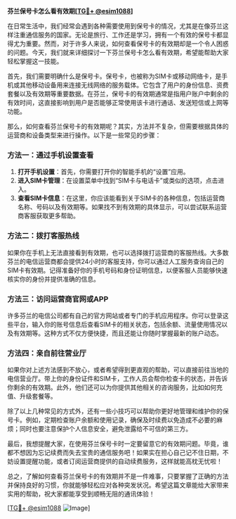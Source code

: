 **芬兰保号卡怎么看有效期[[TG💪+ @esim1088](https://t.me/s/esim1088)]**

在日常生活中，我们经常会遇到各种需要使用到保号卡的情况，尤其是在像芬兰这样注重通信服务的国家。无论是旅行、工作还是学习，拥有一个有效的保号卡都显得尤为重要。然而，对于许多人来说，如何查看保号卡的有效期却是一个令人困惑的问题。今天，我们就来详细探讨一下芬兰保号卡怎么看有效期，希望能帮助大家轻松掌握这一技能。

首先，我们需要明确什么是保号卡。保号卡，也被称为SIM卡或移动网络卡，是手机或其他移动设备用来连接无线网络的服务载体。它包含了用户的身份信息、资费套餐以及有效期等重要数据。在芬兰，保号卡的有效期通常是指用户账户中剩余的有效时间，这直接影响到用户是否能够正常使用该卡进行通话、发送短信或上网等功能。

那么，如何查看芬兰保号卡的有效期呢？其实，方法并不复杂，但需要根据具体的运营商和设备类型来进行操作。以下是一些常见的步骤：

### 方法一：通过手机设置查看

1. **打开手机设置**：首先，你需要打开你的智能手机的“设置”应用。
2. **进入SIM卡管理**：在设置菜单中找到“SIM卡与电话卡”或类似的选项，点击进入。
3. **查看SIM卡信息**：在这里，你应该能看到关于SIM卡的各种信息，包括运营商名称、号码以及有效期等。如果找不到有效期的具体显示，可以尝试联系运营商客服获取更多帮助。

### 方法二：拨打客服热线

如果你在手机上无法直接看到有效期，也可以选择拨打运营商的客服热线。大多数芬兰的电信运营商都会提供24小时的客服支持，你可以通过人工服务查询自己的SIM卡有效期。记得准备好你的手机号码和身份证明信息，以便客服人员能够快速核实你的身份并提供准确的信息。

### 方法三：访问运营商官网或APP

许多芬兰的电信公司都有自己的官方网站或者专门的手机应用程序。你可以登录这些平台，输入你的账号信息后查看SIM卡的相关状态，包括余额、流量使用情况以及有效期等。这种方式不仅方便快捷，而且还能让你随时掌握最新的账户动态。

### 方法四：亲自前往营业厅

如果你对上述方法感到不放心，或者希望得到更直观的帮助，可以直接前往当地的电信营业厅。带上你的身份证件和SIM卡，工作人员会帮你检查卡的状态，并告诉你剩余的有效期。此外，他们还可以为你提供其他相关的咨询服务，比如如何充值、升级套餐等。

除了以上几种常见的方式外，还有一些小技巧可以帮助你更好地管理和维护你的保号卡。例如，定期检查账户余额和使用记录，确保及时续费以免造成不必要的麻烦；同时也要注意保护个人信息安全，避免泄露给不可信的第三方。

最后，我想提醒大家，在使用芬兰保号卡时一定要留意它的有效期问题。毕竟，谁都不想因为忘记续费而失去宝贵的通信服务吧！如果实在担心自己记不住日期，不妨设置提醒功能，或者订阅运营商提供的自动续费服务，这样就能高枕无忧啦！

总之，了解如何查看芬兰保号卡的有效期并不是一件难事，只要掌握了正确的方法并保持良好的习惯，你就能够轻松应对各种突发状况。希望这篇文章能给大家带来实用的帮助，祝大家都能享受到顺畅无阻的通讯体验！

[[TG💪+ @esim1088](https://t.me/s/esim1088) ![Image](https://i.postimg.cc/4NQfJmqS/Snipaste-2025-05-13-00-14-12.png)]